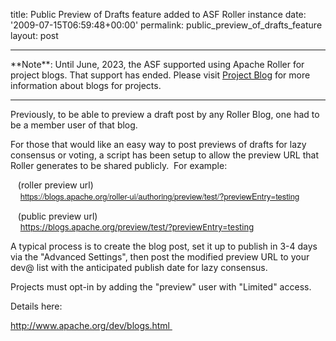 title: Public Preview of Drafts feature added to ASF Roller instance
date: '2009-07-15T06:59:48+00:00'
permalink: public_preview_of_drafts_feature
layout: post

<hr/>
**Note**: Until June, 2023, the ASF supported using Apache Roller for project blogs. That support has ended. Please visit <a href="https://infra.apache.org/project-blogs.html" target="_blank">Project Blog</a> for more information about blogs for projects.
<hr/>

<p>Previously, to be able to preview a draft post by any Roller Blog, one had to be a member user of that blog.</p><p>For those that would like an easy way to post previews of drafts for lazy consensus or voting, a script has been setup to allow the preview URL that Roller generates to be shared publicly. &nbsp;For example:</p><p>&nbsp;&nbsp; (roller preview url)<br />&nbsp;&nbsp; &nbsp;<span class="Apple-style-span" style="color: rgb(34, 34, 34); font-family: 'Helvetica Neue'; font-size: 13px; "><a href="https://blogs.apache.org/roller-ui/authoring/preview/test/?previewEntry=testing">https://blogs.apache.org/roller-ui/authoring/preview/test/?previewEntry=testing</a></span></p><p>&nbsp;&nbsp; (public preview url)<br />&nbsp;&nbsp; &nbsp;<a href="https://blogs.apache.org/preview/test/?previewEntry=testing"><span class="Apple-style-span" style="font-size: small; ">https://blogs.apache.org/preview/test/?previewEntry=testing</span></a></p><p>A typical process is to create the blog post, set it up to publish in&nbsp;3-4 days via the &quot;Advanced Settings&quot;, then post the modified preview URL to your dev@ list with the anticipated publish date for lazy consensus.</p><p>Projects must opt-in by adding the &quot;preview&quot; user with &quot;Limited&quot; access.</p><p>Details here:</p><p><a href="http://www.apache.org/dev/blogs.html">http://www.apache.org/dev/blogs.html&nbsp;</a></p>
